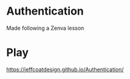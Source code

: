 # Authentication
Made following a Zenva lesson

# Play
https://jeffcoatdesign.github.io/Authentication/
